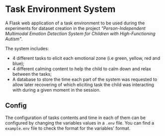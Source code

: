 # Task Environment System

A Flask web application of a task environment to be used during the experiments for dataset creation in the project *"Person-Independent Multimodal Emotion Detection System for Children with High-Functioning Autism"*.

The system includes: 

* 4 different tasks to elicit each emotional zone (i.e green, yellow, red and blue);
* 4 different calming content to help the child to calm down and relax between the tasks;
* A database to store the time each part of the system was requested to allow later recovering of which eliciting task the child was interacting with during a given moment in the session. 


## Config
The configuration of tasks contents and time in each of them can be configured by changing the variables values in a `.env` file. 
You can find a `example.env` file to check the format for the variables' format. 